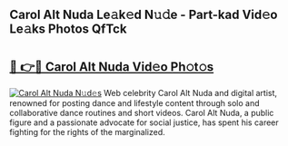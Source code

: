 ## Carol Alt Nuda Le𝚊k𝚎d N𝚞𝚍e - Part-kad Vid𝚎o Le𝚊ks Photos QfTck

# <h2><a href="http://fbdg06.evod.top/?m=Carol+Alt+Nuda">🔗 👉🔴 Carol Alt Nuda Vid𝚎o Ph𝚘t𝚘s</a></h2>

[![Carol Alt Nuda N𝚞d𝚎s](https://i.imgur.com/8V9OHl7.gif)](http://fbdg06.evod.top/?m=Carol+Alt+Nuda)
Web celebrity Carol Alt Nuda and digital artist, renowned for posting dance and lifestyle content through solo and collaborative dance routines and short videos. Carol Alt Nuda, a public figure and a passionate advocate for social justice, has spent his career fighting for the rights of the marginalized. 
